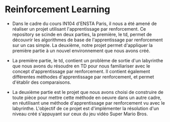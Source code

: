 # Reinforcement Learning

- Dans le cadre du cours IN104 d'ENSTA Paris, il nous a été amené de réaliser un projet utilisant l'apprentissage par renforcement. Ce repository se scinde en deux parties, la première, le td, permet de découvrir les algorithmes de base de l'apprentissage par renforcement sur un cas simple. La deuxième, notre projet permet d'appliquer la première partie à un nouvel environnement que nous avons créé.

- La première partie, le td, contient un problème de sortie d'un labyrinthe que nous avons du résoudre en TD pour nous familiariser avec le concept d'apprentissage par renforcement. Il contient également différentes méthodes d'apprentissage par renforcement, et permet d'établir des comparaisons.

- La deuxième partie est le projet que nous avons choisi de construire de toute pièce pour mettre cette méthode en oeuvre dans un autre cadre, en réutilisant une méthode d'apprentissage par renforcement vu avec le labyrinthe. L'objectif de ce projet est d'implémenter la résolution d'un niveau créé s'appuyant sur ceux du jeu vidéo Super Mario Bros.
